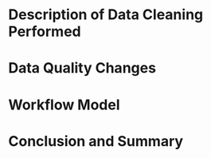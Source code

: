 # Description of Data Cleaning Performed

# Data Quality Changes

# Workflow Model

# Conclusion and Summary